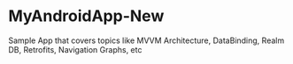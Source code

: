 # MyAndroidApp-New
Sample App that covers topics like MVVM Architecture, DataBinding, Realm DB, Retrofits, Navigation Graphs, etc 
